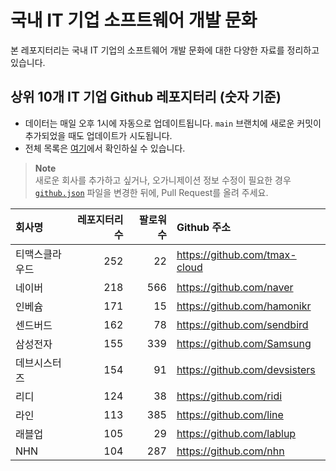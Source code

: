 # 국내 IT 기업 소프트웨어 개발 문화
본 레포지터리는 국내 IT 기업의 소프트웨어 개발 문화에 대한 다양한 자료를 정리하고 있습니다.

## 상위 10개 IT 기업 Github 레포지터리 (숫자 기준)

- 데이터는 매일 오후 1시에 자동으로 업데이트됩니다. `main` 브랜치에 새로운 커밋이 추가되었을 때도 업데이트가 시도됩니다.
- 전체 목록은 [여기](./github.md)에서 확인하실 수 있습니다.

> **Note**<br />
> 새로운 회사를 추가하고 싶거나, 오가니제이션 정보 수정이 필요한 경우 [`github.json`](./github.json) 파일을 변경한 뒤에, Pull Request를 올려 주세요.

<!-- MARKDOWN_TABLE(GITHUB): START -->

| **회사명** | **레포지터리 수** | **팔로워 수** | **Github 주소** |
|:---|---:|---:|:---|
| 티맥스클라우드 | 252 | 22 | https://github.com/tmax-cloud |
| 네이버 | 218 | 566 | https://github.com/naver |
| 인베슘 | 171 | 15 | https://github.com/hamonikr |
| 센드버드 | 162 | 78 | https://github.com/sendbird |
| 삼성전자 | 155 | 339 | https://github.com/Samsung |
| 데브시스터즈 | 154 | 91 | https://github.com/devsisters |
| 리디 | 124 | 38 | https://github.com/ridi |
| 라인 | 113 | 385 | https://github.com/line |
| 래블업 | 105 | 29 | https://github.com/lablup |
| NHN | 104 | 287 | https://github.com/nhn |

<!-- MARKDOWN_TABLE(GITHUB): END -->
